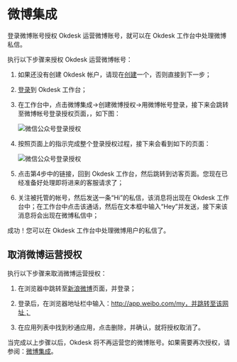 # 微博集成

登录微博账号授权 Okdesk 运营微博账号，就可以在 Okdesk 工作台中处理微博私信。

执行以下步骤来授权 Okdesk 运营微博帐号：

1. 如果还没有创建 Okdesk 帐户，请现在<a href="https://www.okdesk.cn/register" target="_blank">创建</a>一个，否则直接到下一步；

2. <a href="https://www.okdesk.cn/login" target="_blank">登录</a>到 Okdesk 工作台；

3. 在工作台中，点击微博集成->创建微博授权->用微博帐号登录，接下来会跳转至微博帐号登录授权页面，，如下图：

	![微信公众号登录授权](https://www.okdesk.cn/tutorial/weibo/img/login.png)

4. 按照页面上的指示完成整个登录授权过程，接下来会看到如下的页面：

	![微信公众号登录授权](https://www.okdesk.cn/tutorial/weibo/img/success.png)

5. 点击第4步中的链接，回到 Okdesk 工作台，然后跳转到访客页面。您现在已经准备好处理即将进来的客服请求了；

6. 关注被托管的帐号，然后发送一条“Hi”的私信，该消息将出现在 Okdesk 工作台中；在工作台中点击该通话，然后在文本框中输入“Hey”并发送，接下来该消息将会出现在微博私信中；

成功！您可以在 Okdesk 工作台中处理微博用户的私信了。

## 取消微博运营授权

执行以下步骤来取消微博运营授权：

1. 在浏览器中跳转至<a href="http://www.weibo.com/" target="_blank">新浪微博</a>页面，并登录；

2. 登录后，在浏览器地址栏中输入：http://app.weibo.com/my，并跳转至该网址；

3. 在应用列表中找到秒通应用，点击删除，并确认，就将授权取消了。

当完成以上步骤以后，Okdesk 将不再运营您的微博账号。如果需要再次授权，请参阅：[微博集成](#微博集成)。
